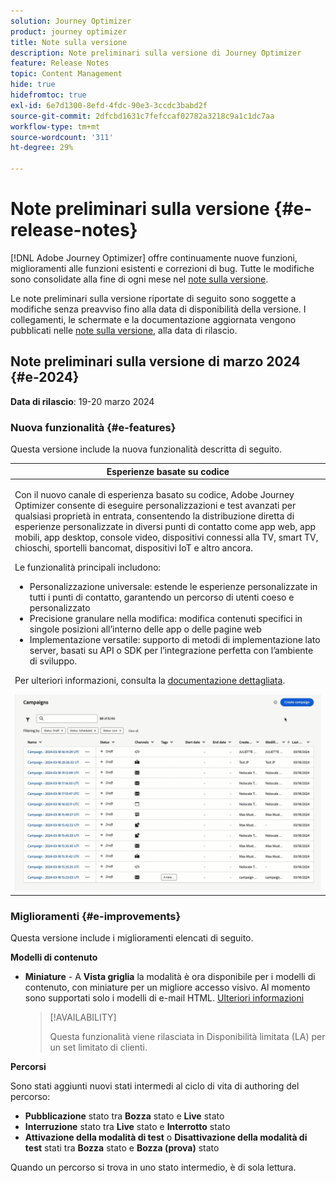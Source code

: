 ```yaml
---
solution: Journey Optimizer
product: journey optimizer
title: Note sulla versione
description: Note preliminari sulla versione di Journey Optimizer
feature: Release Notes
topic: Content Management
hide: true
hidefromtoc: true
exl-id: 6e7d1300-8efd-4fdc-90e3-3ccdc3babd2f
source-git-commit: 2dfcbd1631c7fefccaf02782a3218c9a1c1dc7aa
workflow-type: tm+mt
source-wordcount: '311'
ht-degree: 29%

---
```


# Note preliminari sulla versione {#e-release-notes}

[!DNL Adobe Journey Optimizer] offre continuamente nuove funzioni, miglioramenti alle funzioni esistenti e correzioni di bug. Tutte le modifiche sono consolidate alla fine di ogni mese nel [note sulla versione](release-notes.md).

Le note preliminari sulla versione riportate di seguito sono soggette a modifiche senza preavviso fino alla data di disponibilità della versione. I collegamenti, le schermate e la documentazione aggiornata vengono pubblicati nelle [note sulla versione](release-notes.md), alla data di rilascio.

## Note preliminari sulla versione di marzo 2024 {#e-2024}

**Data di rilascio**: 19-20 marzo 2024

### Nuova funzionalità {#e-features}

Questa versione include la nuova funzionalità descritta di seguito.

<table>
<thead>
<tr>
<th><strong>Esperienze basate su codice</strong><br/></th>
</tr>
</thead>
<tbody>
<tr>
<td>
<p>Con il nuovo canale di esperienza basato su codice, Adobe Journey Optimizer consente di eseguire personalizzazioni e test avanzati per qualsiasi proprietà in entrata, consentendo la distribuzione diretta di esperienze personalizzate in diversi punti di contatto come app web, app mobili, app desktop, console video, dispositivi connessi alla TV, smart TV, chioschi, sportelli bancomat, dispositivi IoT e altro ancora.</p>
<P>Le funzionalità principali includono:</p>
<ul><li> Personalizzazione universale: estende le esperienze personalizzate in tutti i punti di contatto, garantendo un percorso di utenti coeso e personalizzato</li>
<li>Precisione granulare nella modifica: modifica contenuti specifici in singole posizioni all’interno delle app o delle pagine web</li>
<li>Implementazione versatile: supporto di metodi di implementazione lato server, basati su API o SDK per l’integrazione perfetta con l’ambiente di sviluppo.</li></ul></p>
<p>Per ulteriori informazioni, consulta la <a href="../code-based/get-started-code-based.md">documentazione dettagliata</a>.</p>
<img src="assets/do-not-localize/code-based.gif">
</tr>
</tbody>
</table>

### Miglioramenti {#e-improvements}

Questa versione include i miglioramenti elencati di seguito.

**Modelli di contenuto**

* **Miniature** - A **Vista griglia** la modalità è ora disponibile per i modelli di contenuto, con miniature per un migliore accesso visivo. Al momento sono supportati solo i modelli di e-mail HTML. [Ulteriori informazioni](../content-management/content-templates.md#template-thumbnails)

  >[!AVAILABILITY]
  >
  >Questa funzionalità viene rilasciata in Disponibilità limitata (LA) per un set limitato di clienti.

**Percorsi**

Sono stati aggiunti nuovi stati intermedi al ciclo di vita di authoring del percorso:

* **Pubblicazione** stato tra **Bozza** stato e **Live** stato
* **Interruzione** stato tra **Live** stato e **Interrotto** stato
* **Attivazione della modalità di test** o **Disattivazione della modalità di test** stati tra **Bozza** stato e **Bozza (prova)** stato

Quando un percorso si trova in uno stato intermedio, è di sola lettura.